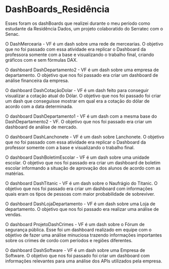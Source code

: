 # DashBoards_Residência
Esses foram os dashBoards que realizei durante o meu período como estudante da Residência Dados, um projeto colaboratido do Serratec com o Senac.  


O DashMercearia - VF é um dash sobre uma rede de mercearias. O objetivo que no foi passado com essa atividade era replicar o Dashboard da professora somente com a base e visualizando o trabalho final, criando gráficos com e sem fórmulas DAX. 


O dashboard DashDepartamento2 - VF é um dash sobre uma empresa de departamento. O objetivo que nos foi passado era criar um dashboard de análise financeira da empresa. 


O dashboard DashCotaçãoDolar - VF é um dash feito para conseguir visualizar a cotação atual do Dólar. O objetivo que nos foi passado foi criar um dash que conseguisse mostrar em qual era a cotação do dólar de acordo com a data determinada.


O dashboard DashDepartamento1 - VF é um dash com a mesma base do DashDepartamento2 - VF. O objetivo que nos foi passado era criar um dashboard de análise de mercado.


O dashboard DashLanchonete - VF é um dash sobre Lanchonete. O objetivo que no foi passado com essa atividade era replicar o Dashboard da professor somente com a base e visualizando o trabalho final.


O dashboard DashBoletimEscolar - VF é um dash sobre uma unidade escolar. O objetivo que nos foi passado era criar um dashboard de boletim escolar informando a situação de aprovação dos alunos de acordo com as matérias.


O dashboard DashTitanic - VF é um dash sobre o Naufrágio do Titanic. O objetivo que nos foi passado era criar um dashboard com informações quais eram os tipos de pessoas com maior probabilidade de sobreviver.


O dashboard DashLojaDepartamento - VF é um dash sobre uma Loja de departamento. O objetivo que nos foi passado era realizar uma análise de vendas.


O dashboard ProjetoDashCrimes - VF é um dash sobre o Fórum de segurança pública. Esse foi um dashboard realizado em equipe com o objetivo de fazer uma análise minuciosa trazendo informações importantes sobre os crimes de cordo com períodos e regiões diferentes.


O dashboard DashSoftware - VF é um dash sobre uma Empresa de Software. O objetivo que nos foi passado foi criar um dashboard com informações relevantes para uma análise dos APIs utilizados pela empresa. 
